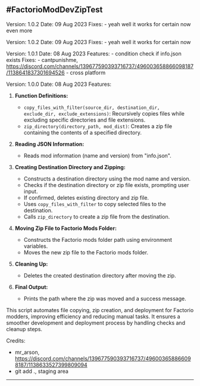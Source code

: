 #FactorioModDevZipTest
---------------------------------------------------------------------------------------------------

Version: 1.0.2
Date: 09 Aug 2023
  Fixes:
    - yeah well it works for certain now even more

Version: 1.0.2
Date: 09 Aug 2023
  Fixes:
    - yeah well it works for certain now

Version: 1.0.1
Date: 08 Aug 2023
  Features:
    - condition check if info.json exists
  Fixes:
    - cantpunishme, https://discord.com/channels/139677590393716737/496003658866098187/1138641837301694526
    - cross platform

Version: 1.0.0
Date: 08 Aug 2023
  Features:
1. **Function Definitions:**
   - `copy_files_with_filter(source_dir, destination_dir, exclude_dir, exclude_extensions)`: Recursively copies files while excluding specific directories and file extensions.
   - `zip_directory(directory_path, mod_dist)`: Creates a zip file containing the contents of a specified directory.

2. **Reading JSON Information:**
   - Reads mod information (name and version) from "info.json".

3. **Creating Destination Directory and Zipping:**
   - Constructs a destination directory using the mod name and version.
   - Checks if the destination directory or zip file exists, prompting user input.
   - If confirmed, deletes existing directory and zip file.
   - Uses `copy_files_with_filter` to copy selected files to the destination.
   - Calls `zip_directory` to create a zip file from the destination.

4. **Moving Zip File to Factorio Mods Folder:**
   - Constructs the Factorio mods folder path using environment variables.
   - Moves the new zip file to the Factorio mods folder.

5. **Cleaning Up:**
   - Deletes the created destination directory after moving the zip.

6. **Final Output:**
   - Prints the path where the zip was moved and a success message.

This script automates file copying, zip creation, and deployment for Factorio modders, improving efficiency and reducing manual tasks. It ensures a smoother development and deployment process by handling checks and cleanup steps.

Credits:
  - mr_arson, https://discord.com/channels/139677590393716737/496003658866098187/1138633527399809094
  - git add ., staging area
---------------------------------------------------------------------------------------------------
